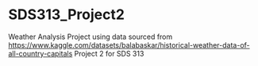 # SDS313_Project2

Weather Analysis Project using data sourced from https://www.kaggle.com/datasets/balabaskar/historical-weather-data-of-all-country-capitals
Project 2 for SDS 313
